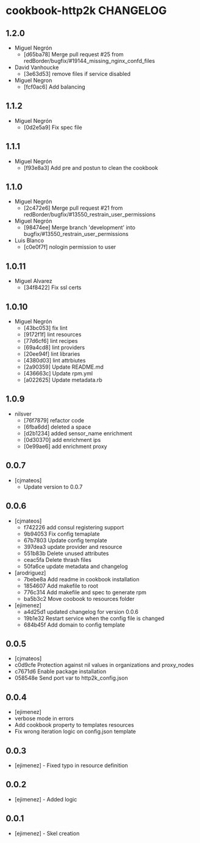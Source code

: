 cookbook-http2k CHANGELOG
===============

## 1.2.0

  - Miguel Negrón
    - [d65ba78] Merge pull request #25 from redBorder/bugfix/#19144_missing_nginx_confd_files
  - David Vanhoucke
    - [3e63d53] remove files if service disabled
  - Miguel Negron
    - [fcf0ac6] Add balancing

## 1.1.2

  - Miguel Negrón
    - [0d2e5a9] Fix spec file

## 1.1.1

  - Miguel Negrón
    - [f93e8a3] Add pre and postun to clean the cookbook

## 1.1.0

  - Miguel Negrón
    - [2c472e6] Merge pull request #21 from redBorder/bugfix/#13550_restrain_user_permissions
  - Miguel Negrón
    - [98474ee] Merge branch 'development' into bugfix/#13550_restrain_user_permissions
  - Luis Blanco
    - [c0e0f7f] nologin permission to user

## 1.0.11

  - Miguel Alvarez
    - [34f8422] Fix ssl certs

## 1.0.10

  - Miguel Negrón
    - [43bc053] fix lint
    - [9172f1f] lint resources
    - [77d6cf6] lint recipes
    - [69a4cd8] lint providers
    - [20ee94f] lint libraries
    - [4380d03] lint attrbiutes
    - [2a90359] Update README.md
    - [436663c] Update rpm.yml
    - [a022625] Update metadata.rb

## 1.0.9

  - nilsver
    - [76f7879] refactor code
    - [6fba6dd] deleted a space
    - [d2b1234] added sensor_name enrichment
    - [0d30370] add enrichment ips
    - [0e99ae6] add enrichment proxy

0.0.7
-----
- [cjmateos]
  - Update version to 0.0.7

0.0.6
-----
- [cjmateos]
  - f742226 add consul registering support
  - 9b94053 Fix config temaplate
  - 67b7803 Update config template
  - 397dea3 update provider and resource
  - 551b83b Delete unused attributes
  - ceac5fa Delete thrash files
  - 50fa6ce update metadata and changelog
- [arodriguez]
  - 7bebe8a Add readme in cookbook installation
  - 1854607 Add makefile to root
  - 776c314 Add makefile and spec to generate rpm
  - ba5b3c2 Move coobook to resources folder
- [ejimenez]
  - a4d25d1 updated changelog for version 0.0.6
  - 19b1e32 Restart service when the config file is changed
  - 684b45f Add domain to config template

0.0.5
-----
- [cjmateos]
 - c0d9cfe Protection against nil values in organizations and proxy_nodes
 - c7671d6 Enable package installation
 - 058548e Send port var to http2k_config.json

0.0.4
-----
- [ejimenez]
 - verbose mode in errors
 - Add cookbook property to templates resources
 - Fix wrong iteration logic on config.json template

0.0.3
-----
- [ejimenez] - Fixed typo in resource definition

0.0.2
-----
- [ejimenez] - Added logic

0.0.1
-----
- [ejimenez] - Skel creation
